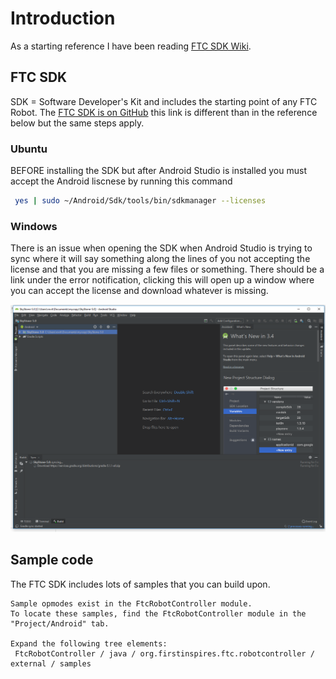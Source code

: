 # Introduction

As a starting reference I have been reading [FTC SDK Wiki](https://github.com/ftctechnh/ftc_app/wiki).

## FTC SDK

SDK = Software Developer's Kit and includes the starting point of any FTC Robot.  The [FTC SDK is on GitHub](https://github.com/FIRST-Tech-Challenge/SkyStone)
this link is different than in the reference below but the same steps apply.  

### Ubuntu 

BEFORE installing the SDK but after Android Studio is installed you must accept
the Android liscnese by running this command

```bash
 yes | sudo ~/Android/Sdk/tools/bin/sdkmanager --licenses
```

### Windows

There is an issue when opening the SDK when Android Studio is trying to sync where it will say something along the lines of you not
accepting the license and that you are missing a few files or something. There should be a link under the error notification, clicking
this will open up a window where you can accept the license and download whatever is missing.


![Android Studio After Import](00_AS_After_Import.png "Android Studio After Import")

## Sample code

The FTC SDK includes lots of samples that you can build upon.

```
Sample opmodes exist in the FtcRobotController module.
To locate these samples, find the FtcRobotController module in the "Project/Android" tab.

Expand the following tree elements:
 FtcRobotController / java / org.firstinspires.ftc.robotcontroller / external / samples
 ```
